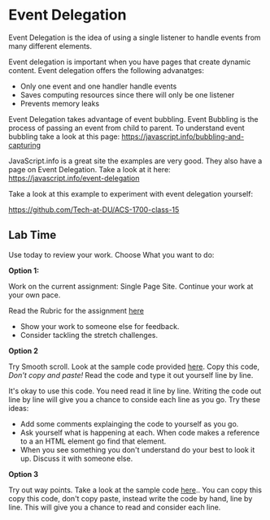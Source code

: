# Event Delegation

Event Delegation is the idea of using a single listener to handle events from many different elements.

Event delegation is important when you have pages that create dynamic content. Event delegation offers the following advanatges: 

- Only one event and one handler handle events
- Saves computing resources since there will only be one listener
- Prevents memory leaks

Event Delegation takes advantage of event bubbling. Event Bubbling is the process of passing an event from child to parent. To understand event bubbling take a look at this page: https://javascript.info/bubbling-and-capturing

JavaScript.info is a great site the examples are very good. They also have a page on Event Delegation. Take a look at it here: https://javascript.info/event-delegation

Take a look at this example to experiment with event delegation yourself: 

https://github.com/Tech-at-DU/ACS-1700-class-15

## Lab Time

Use today to review your work. Choose What you want to do:

**Option 1:**

Work on the current assignment: Single Page Site. Continue your work at your own pace. 

Read the Rubric for the assignment [here](https://github.com/Tech-at-DU/ACS-1700-Web-Foundations/blob/master/Assignments/05-Single-Page-Site.md#assessing-the-assignment)

- Show your work to someone else for feedback. 
- Consider tackling the stretch challenges.

**Option 2**

Try Smooth scroll. Look at the sample code provided [here](https://github.com/Tech-at-DU/ACS-1700-lesson-14/tree/main/smoothscroll-waypoints). Copy this code, _Don't copy and paste!_ Read the code and type it out yourself line by line. 

It's okay to use this code. You need read it line by line. Writing the code out line by line will give you a chance to conside each line as you go. Try these ideas: 

- Add some comments explainging the code to yourself as you go. 
- Ask yourself what is happening at each. When code makes a reference to a an HTML element go find that element. 
- When you see something you don't understand do your best to look it up. Discuss it with someone else. 

**Option 3**

Try out way points. Take a look at the sample code [here](https://github.com/Tech-at-DU/ACS-1700-lesson-14/tree/main/smoothscroll-waypoints).. You can copy this copy this code, don't copy paste, instead write the code by hand, line by line. This will give you a chance to read and consider each line. 


